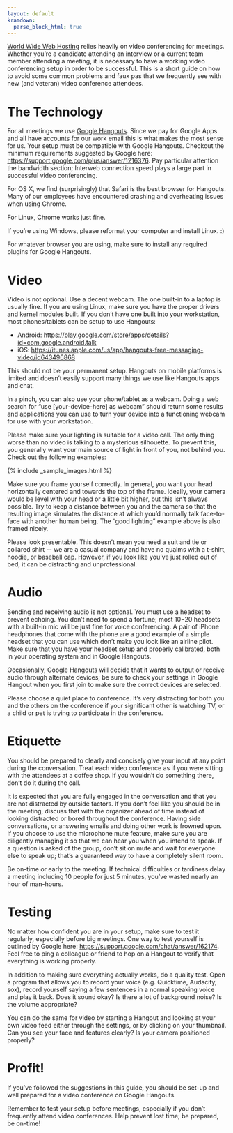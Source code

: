 ```yaml
---
layout: default
kramdown: 
  parse_block_html: true
---
```


[World Wide Web Hosting](http://wwwh.com) relies heavily on video conferencing for meetings. Whether you’re a candidate attending an interview or a current team member attending a meeting, it is necessary to have a working video conferencing setup in order to be successful. This is a short guide on how to avoid some common problems and faux pas that we frequently see with new (and veteran) video conference attendees.

# The Technology
For all meetings we use [Google Hangouts](http://www.google.com/+/learnmore/hangouts/). Since we pay for Google Apps and all have accounts for our work email this is what makes the most sense for us. Your setup must be compatible with Google Hangouts. Checkout the minimum requirements suggested by Google here: <https://support.google.com/plus/answer/1216376>. Pay particular attention the bandwidth section; Interweb connection speed plays a large part in successful video conferencing.

For OS X, we find (surprisingly) that Safari is the best browser for Hangouts. Many of our employees have encountered crashing and overheating issues when using Chrome.

For Linux, Chrome works just fine.

If you’re using Windows, please reformat your computer and install Linux. :)

For whatever browser you are using, make sure to install any required plugins for Google Hangouts.

# Video
Video is not optional. Use a decent webcam. The one built-in to a laptop is usually fine. If you are using Linux, make sure you have the proper drivers and kernel modules built. If you don’t have one built into your workstation, most phones/tablets can be setup to use Hangouts:

- Android: <https://play.google.com/store/apps/details?id=com.google.android.talk>
- iOS: <https://itunes.apple.com/us/app/hangouts-free-messaging-video/id643496868>

This should not be your permanent setup. Hangouts on mobile platforms is limited and doesn’t easily support many things we use like Hangouts apps and chat.

In a pinch, you can also use your phone/tablet as a webcam. Doing a web search for “use [your-device-here] as webcam” should return some results and applications you can use to turn your device into a functioning webcam for use with your workstation.

Please make sure your lighting is suitable for a video call. The only thing worse than no video is talking to a mysterious silhouette. To prevent this, you generally want your main source of light in front of you, not behind you. Check out the following examples:

{% include _sample_images.html %}

Make sure you frame yourself correctly. In general, you want your head horizontally centered and towards the top of the frame. Ideally, your camera would be level with your head or a little bit higher, but this isn’t always possible. Try to keep a distance between you and the camera so that the resulting image simulates the distance at which you’d normally talk face-to-face with another human being. The “good lighting” example above is also framed nicely.

Please look presentable. This doesn’t mean you need a suit and tie or collared shirt -- we are a casual company and have no qualms with a t-shirt, hoodie, or baseball cap. However, if you look like you’ve just rolled out of bed, it can be distracting and unprofessional.

# Audio
Sending and receiving audio is not optional. You must use a headset to prevent echoing. You don’t need to spend a fortune; most $10-$20 headsets with a built-in mic will be just fine for voice conferencing. A pair of iPhone headphones that come with the phone are a good example of a simple headset that you can use which don’t make you look like an airline pilot. Make sure that you have your headset setup and properly calibrated, both in your operating system and in Google Hangouts.

Occasionally, Google Hangouts will decide that it wants to output or receive audio through alternate devices; be sure to check your settings in Google Hangout when you first join to make sure the correct devices are selected.

Please choose a quiet place to conference. It’s very distracting for both you and the others on the conference if your significant other is watching TV, or a child or pet is trying to participate in the conference.

# Etiquette
You should be prepared to clearly and concisely give your input at any point during the conversation. Treat each video conference as if you were sitting with the attendees at a coffee shop. If you wouldn’t do something there, don’t do it during the call.

It is expected that you are fully engaged in the conversation and that you are not distracted by outside factors. If you don’t feel like you should be in the meeting, discuss that with the organizer ahead of time instead of looking distracted or bored throughout the conference. Having side conversations, or answering emails and doing other work is frowned upon. If you choose to use the microphone mute feature, make sure you are diligently managing it so that we can hear you when you intend to speak. If a question is asked of the group, don’t sit on mute and wait for everyone else to speak up; that’s a guaranteed way to have a completely silent room.

Be on-time or early to the meeting. If technical difficulties or tardiness delay a meeting including 10 people for just 5 minutes, you’ve wasted nearly an hour of man-hours. 

# Testing
No matter how confident you are in your setup, make sure to test it regularly, especially before big meetings. One way to test yourself is outlined by Google here: <https://support.google.com/chat/answer/162174>. Feel free to ping a colleague or friend to hop on a Hangout to verify that everything is working properly.

In addition to making sure everything actually works, do a quality test. Open a program that allows you to record your voice (e.g. Quicktime, Audacity, sox), record yourself saying a few sentences in a normal speaking voice and play it back. Does it sound okay? Is there a lot of background noise? Is the volume appropriate?

You can do the same for video by starting a Hangout and looking at your own video feed either through the settings, or by clicking on your thumbnail. Can you see your face and features clearly? Is your camera positioned properly?

# Profit!
If you’ve followed the suggestions in this guide, you should be set-up and well prepared for a video conference on Google Hangouts.

Remember to test your setup before meetings, especially if you don’t frequently attend video conferences. Help prevent lost time; be prepared, be on-time!
